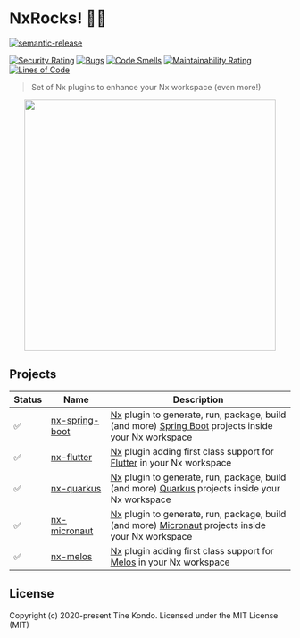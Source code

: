 # NxRocks! 🤘🏾

[![semantic-release](https://img.shields.io/badge/%20%20%F0%9F%93%A6%F0%9F%9A%80-semantic--release-e10079.svg?style=flat-square)](https://github.com/semantic-release/semantic-release)

[![Security Rating](https://sonarcloud.io/api/project_badges/measure?project=tinesoft_nxrocks&metric=security_rating)](https://sonarcloud.io/dashboard?id=tinesoft_nxrocks) [![Bugs](https://sonarcloud.io/api/project_badges/measure?project=tinesoft_nxrocks&metric=bugs)](https://sonarcloud.io/dashboard?id=tinesoft_nxrocks) [![Code Smells](https://sonarcloud.io/api/project_badges/measure?project=tinesoft_nxrocks&metric=code_smells)](https://sonarcloud.io/dashboard?id=tinesoft_nxrocks) [![Maintainability Rating](https://sonarcloud.io/api/project_badges/measure?project=tinesoft_nxrocks&metric=sqale_rating)](https://sonarcloud.io/dashboard?id=tinesoft_nxrocks) [![Lines of Code](https://sonarcloud.io/api/project_badges/measure?project=tinesoft_nxrocks&metric=ncloc)](https://sonarcloud.io/dashboard?id=tinesoft_nxrocks)

> Set of Nx plugins to enhance your Nx workspace (even more!)

<p align="center"><img src="https://raw.githubusercontent.com/tinesoft/nxrocks/develop/images/nxrocks.png" width="450"></p>

## Projects

Status | Name     | Description
------ | -------- | ------------
  ✅   | [nx-spring-boot](packages/nx-spring-boot)  | [Nx](https://nx.dev) plugin to generate, run, package, build (and more) [Spring Boot](https://spring.io/projects/spring-boot) projects inside your Nx workspace
  ✅   | [nx-flutter](packages/nx-flutter)  | [Nx](https://nx.dev) plugin adding first class support for [Flutter](https://flutter.dev) in your Nx workspace
  ✅   | [nx-quarkus](packages/nx-quarkus)  | [Nx](https://nx.dev) plugin to generate, run, package, build (and more) [Quarkus](https://quarkus.io) projects inside your Nx workspace
  ✅   | [nx-micronaut](packages/nx-micronaut)  | [Nx](https://nx.dev) plugin to generate, run, package, build (and more) [Micronaut](https://micronaut.io) projects inside your Nx workspace
  ✅   | [nx-melos](packages/nx-melos)  | [Nx](https://nx.dev) plugin adding first class support for [Melos](https://melos.invertase.dev/) in your Nx workspace


## License

Copyright (c) 2020-present Tine Kondo. Licensed under the MIT License (MIT)
